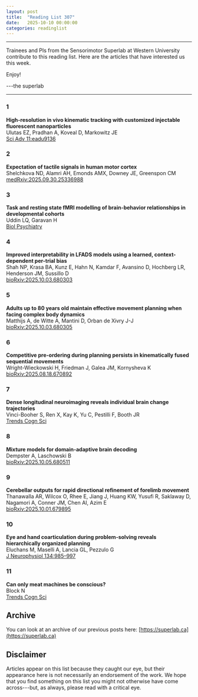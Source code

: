 ```yaml
---
layout: post
title:  "Reading List 307"
date:   2025-10-10 00:00:00
categories: readinglist
---
```


---


Trainees and PIs from the Sensorimotor Superlab at Western University contribute to this reading list. Here are the articles that have interested us this week.  

Enjoy!  

---the superlab

---

### 1
**High-resolution in vivo kinematic tracking with customized injectable fluorescent nanoparticles**  
Ulutas EZ, Pradhan A, Koveal D, Markowitz JE  
[Sci Adv 11:eadu9136](http://dx.doi.org/10.1126/sciadv.adu9136)

### 2
**Expectation of tactile signals in human motor cortex**  
Shelchkova ND, Alamri AH, Emonds AMX, Downey JE, Greenspon CM  
[medRxiv:2025.09.30.25336988](https://www.medrxiv.org/content/10.1101/2025.09.30.25336988v1.abstract)

### 3
**Task and resting state fMRI modelling of brain-behavior relationships in developmental cohorts**  
Uddin LQ, Garavan H  
[Biol Psychiatry](http://dx.doi.org/10.1016/j.biopsych.2025.09.012)

### 4
**Improved interpretability in LFADS models using a learned, context-dependent per-trial bias**  
Shah NP, Krasa BA, Kunz E, Hahn N, Kamdar F, Avansino D, Hochberg LR, Henderson JM, Sussillo D  
[bioRxiv:2025.10.03.680303](https://www.biorxiv.org/content/10.1101/2025.10.03.680303v1.abstract)

### 5
**Adults up to 80 years old maintain effective movement planning when facing complex body dynamics**  
Matthijs A, de Witte A, Mantini D, Orban de Xivry J-J  
[bioRxiv:2025.10.03.680305](https://www.biorxiv.org/content/10.1101/2025.10.03.680305v1.abstract)

### 6
**Competitive pre-ordering during planning persists in kinematically fused sequential movements**  
Wright-Wieckowski H, Friedman J, Galea JM, Kornysheva K  
[bioRxiv:2025.08.18.670892](https://www.biorxiv.org/content/10.1101/2025.08.18.670892v1.abstract)

### 7
**Dense longitudinal neuroimaging reveals individual brain change trajectories**  
Vinci-Booher S, Ren X, Kay K, Yu C, Pestilli F, Booth JR  
[Trends Cogn Sci](http://dx.doi.org/10.1016/j.tics.2025.09.005)

### 8
**Mixture models for domain-adaptive brain decoding**  
Dempster A, Laschowski B  
[bioRxiv:2025.10.05.680511](https://www.biorxiv.org/content/10.1101/2025.10.05.680511v1.abstract)

### 9
**Cerebellar outputs for rapid directional refinement of forelimb movement**  
Thanawalla AR, Wilcox O, Rhee E, Jiang J, Huang KW, Yusufi R, Saklaway D, Nagamori A, Conner JM, Chen AI, Azim E  
[bioRxiv:2025.10.01.679895](https://www.biorxiv.org/content/10.1101/2025.10.01.679895v1.abstract)

### 10
**Eye and hand coarticulation during problem-solving reveals hierarchically organized planning**  
Eluchans M, Maselli A, Lancia GL, Pezzulo G  
[J Neurophysiol 134:985–997](http://dx.doi.org/10.1152/jn.00188.2025)

### 11
**Can only meat machines be conscious?**  
Block N  
[Trends Cogn Sci](http://dx.doi.org/10.1016/j.tics.2025.08.009)


## Archive
You can look at an archive of our previous posts here: [https://superlab.ca](https://superlab.ca)


## Disclaimer
Articles appear on this list because they caught our eye, but their appearance here is not necessarily an endorsement of the work. We hope that you find something on this list you might not otherwise have come across---but, as always, please read with a critical eye.
